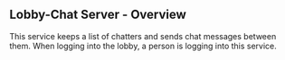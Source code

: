 ## Lobby-Chat Server - Overview

This service keeps a list of chatters and sends chat messages between them.
When logging into the lobby, a person is logging into this service.
